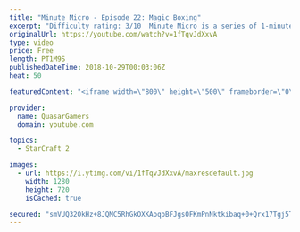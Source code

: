 ```yaml
---
title: "Minute Micro - Episode 22: Magic Boxing"
excerpt: "Difficulty rating: 3/10  Minute Micro is a series of 1-minute videos explaining how to perform common micro techniques. This episode is on magic boxing.  twitch.tv/Quasarprintf"
originalUrl: https://youtube.com/watch?v=1fTqvJdXxvA
type: video
price: Free
length: PT1M9S
publishedDateTime: 2018-10-29T00:03:06Z
heat: 50

featuredContent: "<iframe width=\"800\" height=\"500\" frameborder=\"0\" src=\"https://www.youtube.com/embed/1fTqvJdXxvA\" allow=\"accelerometer; autoplay; encrypted-media; gyroscope; picture-in-picture\" allowfullscreen></iframe>"

provider:
  name: QuasarGamers
  domain: youtube.com

topics:
  - StarCraft 2

images:
  - url: https://i.ytimg.com/vi/1fTqvJdXxvA/maxresdefault.jpg
    width: 1280
    height: 720
    isCached: true

secured: "smVUQ32OkHz+8JQMC5RhGkOXKAoqbBFJgsOFKmPnNktkibaq+0+Qrx17Tgj5THVRs0xzE0x12epjltUPJr54jummnMoyPrKODjDNocPUCgNV+zJ4GYoujpLMoyXyOO5c82THwWMfs9uFz+bdxpDz0Uoz1BBpryjxBsNrV4fEsVhs6H4dD4gPbvxMdmGy/S4srSy3jBNaiAfTdaASWOsUgaILMRRFZUbPBEWwGu9je6tuhwxgsXzzzyDZ8m3jp51AXJHvjIWMgJytaMJnorqIcm83QdK/I/djhUkP1nUSXJJL1RpbElU5kDpWXN/VzXHmevrVosBdCgaAmL9uZnEZhmJO1A7zgY3kxpngSKee9y0GyGXkfDjIEF6qTjUzkwfPOTADokf16F8j5MshBFORM0mOrtdmXMOd69HiC9xRamo=;8wXKSmgFQJuGecaBVZu+vw=="
---
```



